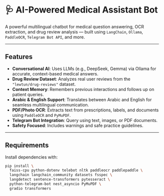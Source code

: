 # 🩺 AI-Powered Medical Assistant Bot

A powerful multilingual chatbot for medical question answering, OCR extraction, and drug review analysis — built using `LangChain`, `Ollama`, `PaddleOCR`, `Telegram Bot API`, and more.

---

##  Features

- **Conversational AI**: Uses LLMs (e.g., DeepSeek, Gemma) via Ollama for accurate, context-based medical answers.
- **Drug Review Dataset**: Analyzes real user reviews from the `"lewtun/drug-reviews"` dataset.
- **Context Memory**: Remembers previous interactions and follows up on patient queries.
- **Arabic & English Support**: Translates between Arabic and English for seamless multilingual communication.
- **PDF/Photo OCR**: Extracts text from prescriptions, labels, and documents using `PaddleOCR` and `PyMuPDF`.
- **Telegram Bot Integration**: Query using text, images, or PDF documents.
- **Safety Focused**: Includes warnings and safe practice guidelines.

---

## Requirements

Install dependencies with:

```bash
pip install \
  faiss-cpu python-dotenv telebot nltk paddleocr paddlepaddle \
  langchain langchain_community datasets fsspec \
  langdetect sentence-transformers pytesseract \
  python-telegram-bot nest_asyncio PyMuPDF \
  gradio transformers
